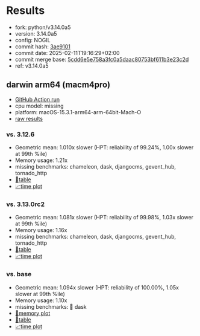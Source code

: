 # Results

- fork: python/v3.14.0a5
- version: 3.14.0a5
- config: NOGIL
- commit hash: [3ae9101](https://github.com/python/cpython/commit/3ae9101)
- commit date: 2025-02-11T19:16:29+02:00
- commit merge base: [5cdd6e5e758a3fc0a5daac80753bf611b3e23c2d](https://github.com/python/cpython/commit/5cdd6e5e758a3fc0a5daac80753bf611b3e23c2d)
- ref: v3.14.0a5

## darwin arm64 (macm4pro)

- [GitHub Action run](https://github.com/facebookexperimental/free-threading-benchmarking/actions/runs/13922087518)
- cpu model: missing
- platform: macOS-15.3.1-arm64-arm-64bit-Mach-O
- [raw results](bm-20250211-macm4pro-arm64-python-v3.14.0a5-3.14.0a5-3ae9101.json)

### vs. 3.12.6

- Geometric mean: 1.010x slower (HPT: reliability of 99.24%, 1.00x slower at 99th %ile)
- Memory usage: 1.21x
- missing benchmarks: chameleon, dask, djangocms, gevent_hub, tornado_http
- [📄table](bm-20250211-macm4pro-arm64-python-v3.14.0a5-3.14.0a5-3ae9101-vs-3.12.6.md)
- [📈time plot](bm-20250211-macm4pro-arm64-python-v3.14.0a5-3.14.0a5-3ae9101-vs-3.12.6.svg)

### vs. 3.13.0rc2

- Geometric mean: 1.081x slower (HPT: reliability of 99.98%, 1.03x slower at 99th %ile)
- Memory usage: 1.16x
- missing benchmarks: chameleon, dask, djangocms, gevent_hub, tornado_http
- [📄table](bm-20250211-macm4pro-arm64-python-v3.14.0a5-3.14.0a5-3ae9101-vs-3.13.0rc2.md)
- [📈time plot](bm-20250211-macm4pro-arm64-python-v3.14.0a5-3.14.0a5-3ae9101-vs-3.13.0rc2.svg)

### vs. base

- Geometric mean: 1.094x slower (HPT: reliability of 100.00%, 1.05x slower at 99th %ile)
- Memory usage: 1.10x
- missing benchmarks: 🔴 dask
- [🧠memory plot](bm-20250211-macm4pro-arm64-python-v3.14.0a5-3.14.0a5-3ae9101-vs-base-mem.svg)
- [📄table](bm-20250211-macm4pro-arm64-python-v3.14.0a5-3.14.0a5-3ae9101-vs-base.md)
- [📈time plot](bm-20250211-macm4pro-arm64-python-v3.14.0a5-3.14.0a5-3ae9101-vs-base.svg)

